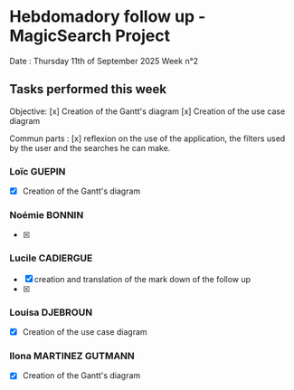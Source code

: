 # Hebdomadory follow up - MagicSearch Project

Date : Thursday 11th of September 2025
Week n°2

## Tasks performed this week

Objective:
[x] Creation of the Gantt's diagram
[x] Creation of the use case diagram

Commun parts :
[x] reflexion on the use of the application, the filters used by the user and the searches he can make.

### Loïc GUEPIN
- [x] Creation of the Gantt's diagram

### Noémie BONNIN
- [x] 

### Lucile CADIERGUE
- [x] creation and translation of the mark down of the follow up
- [x]

### Louisa DJEBROUN
- [x] Creation of the use case diagram

### Ilona MARTINEZ GUTMANN
- [x] Creation of the Gantt's diagram
